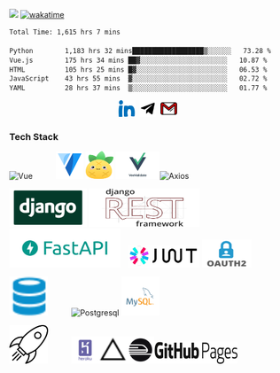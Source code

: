 ![](https://komarev.com/ghpvc/?username=notarious2)
[![wakatime](https://wakatime.com/badge/user/0c616174-c7c1-48f6-9407-9ec3030219ab.svg)](https://wakatime.com/@0c616174-c7c1-48f6-9407-9ec3030219ab)

<!--START_SECTION:waka-->

```txt
Total Time: 1,615 hrs 7 mins

Python        1,183 hrs 32 mins██████████████████▒░░░░░░   73.28 %
Vue.js        175 hrs 34 mins ██▓░░░░░░░░░░░░░░░░░░░░░░   10.87 %
HTML          105 hrs 25 mins █▓░░░░░░░░░░░░░░░░░░░░░░░   06.53 %
JavaScript    43 hrs 55 mins  ▓░░░░░░░░░░░░░░░░░░░░░░░░   02.72 %
YAML          28 hrs 37 mins  ▒░░░░░░░░░░░░░░░░░░░░░░░░   01.77 %
```

<!--END_SECTION:waka-->


<p align="center">
	<a href="https://www.linkedin.com/in/bekzod-mirahmedov-cfa-79b5b055"><img src="imgs/linkedin.svg" alt="LinkedIn" style="width:30px; height: 30px;"></a>&nbsp;
	<a href="https://telegram.me/notarious2"><img src="imgs/telegram.svg" alt="Telegram" style="width:30px; height: 30px;"></a>&nbsp;
	<a href="mailto:notarious2@gmail.com"><img src="imgs/gmail.svg" alt="Gmail" style="width:30px; height: 30px;"></a>&nbsp;
	
</p>


### Tech Stack 

<img alt="Vue" width="70px" height="70px" src="https://upload.wikimedia.org/wikipedia/commons/9/95/Vue.js_Logo_2.svg"/>&emsp;&emsp;&emsp;<img alt="Vuetify" width="50px" height="50px" src="imgs/vuetify.svg"/> <img alt="Pinia" width="50px" height="50px" src="imgs/pinia.svg"/> <img alt="Veevalidate" width="80px" height="50px" src="imgs/veevalidate.webp"/><img alt="Axios" width="130px" height="30px" src="https://upload.wikimedia.org/wikipedia/commons/c/c8/Axios_logo_%282020%29.svg"/>


<img alt="Django" src="imgs/django.jpeg" width="140px" height="70px"/> <img alt="DRF" src="imgs/drf.png" width="200px" height="70px"/> <img alt="FastAPI" src="imgs/fastapi.png" width="200px" height="70px"/>&emsp;<img alt="jwt" src="imgs/jwt.png" width="130px" height="40px"/> <img alt="oauth" src="imgs/oauth2.png" width="90px" height="50px"/> 

<img alt="database" width="70px" height="70px" src="imgs/database.svg"/>&emsp;&emsp;&emsp;<img alt="Postgresql" src="https://upload.wikimedia.org/wikipedia/commons/2/29/Postgresql_elephant.svg" width="50px" height="50px" /> <img alt="Mysql" src="imgs/mysql.svg" width="70px" height="70px"/>

<img alt="deployment" width="70px" height="70px" src="imgs/deployment.svg"/>&emsp;&emsp;&emsp;<img alt="heroku" width="50px" height="50px" src="imgs/heroku.svg"/><img alt="vercel" width="50px" height="50px" src="imgs/vercel.svg"/><img alt="railway" width="50px" height="50px" src="imgs/railway.png"/><img alt="github-pages" width="150px" height="40px" src="imgs/gpages.png"/>

 
<!---
notarious2/notarious2 is a ✨ special ✨ repository because its `README.md` (this file) appears on your GitHub profile.
You can click the Preview link to take a look at your changes.
--->
